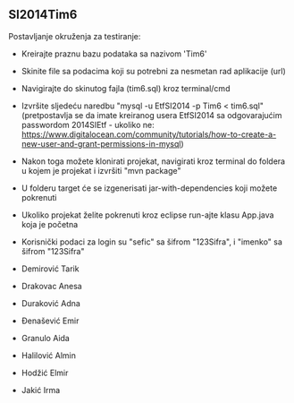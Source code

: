 
## SI2014Tim6

Postavljanje okruženja za testiranje:
* Kreirajte praznu bazu podataka sa nazivom 'Tim6'
* Skinite file sa podacima koji su potrebni za nesmetan rad aplikacije (url)
* Navigirajte do skinutog fajla (tim6.sql) kroz terminal/cmd
* Izvršite sljedeću naredbu "mysql -u EtfSI2014 -p Tim6 < tim6.sql" (pretpostavlja se da imate kreiranog usera EtfSI2014 sa odgovarajućim passwordom 2014SIEtf - ukoliko ne: https://www.digitalocean.com/community/tutorials/how-to-create-a-new-user-and-grant-permissions-in-mysql)
* Nakon toga možete klonirati projekat, navigirati kroz terminal do foldera u kojem je projekat i izvršiti "mvn package"
* U folderu target će se izgenerisati jar-with-dependencies koji možete pokrenuti
* Ukoliko projekat želite pokrenuti kroz eclipse run-ajte klasu App.java koja je početna
* Korisnički podaci za login su "sefic" sa šifrom "123Sifra", i "imenko" sa šifrom "123Sifra"

* Demirović Tarik
* Drakovac Anesa
* Duraković Adna
* Đenašević Emir
* Granulo Aida
* Halilović Almin
* Hodžić Elmir
* Jakić Irma
